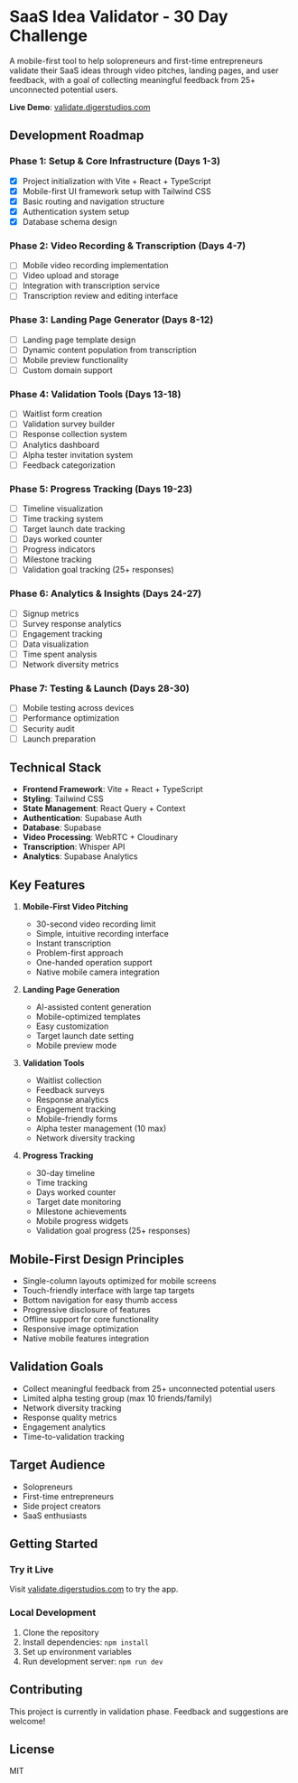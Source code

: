 # SaaS Idea Validator - 30 Day Challenge

A mobile-first tool to help solopreneurs and first-time entrepreneurs validate their SaaS ideas through video pitches, landing pages, and user feedback, with a goal of collecting meaningful feedback from 25+ unconnected potential users.

**Live Demo**: [validate.digerstudios.com](https://validate.digerstudios.com)

## Development Roadmap

### Phase 1: Setup & Core Infrastructure (Days 1-3)
- [x] Project initialization with Vite + React + TypeScript
- [x] Mobile-first UI framework setup with Tailwind CSS
- [x] Basic routing and navigation structure
- [x] Authentication system setup
- [x] Database schema design

### Phase 2: Video Recording & Transcription (Days 4-7)
- [ ] Mobile video recording implementation
- [ ] Video upload and storage
- [ ] Integration with transcription service
- [ ] Transcription review and editing interface

### Phase 3: Landing Page Generator (Days 8-12)
- [ ] Landing page template design
- [ ] Dynamic content population from transcription
- [ ] Mobile preview functionality
- [ ] Custom domain support

### Phase 4: Validation Tools (Days 13-18)
- [ ] Waitlist form creation
- [ ] Validation survey builder
- [ ] Response collection system
- [ ] Analytics dashboard
- [ ] Alpha tester invitation system
- [ ] Feedback categorization

### Phase 5: Progress Tracking (Days 19-23)
- [ ] Timeline visualization
- [ ] Time tracking system
- [ ] Target launch date tracking
- [ ] Days worked counter
- [ ] Progress indicators
- [ ] Milestone tracking
- [ ] Validation goal tracking (25+ responses)

### Phase 6: Analytics & Insights (Days 24-27)
- [ ] Signup metrics
- [ ] Survey response analytics
- [ ] Engagement tracking
- [ ] Data visualization
- [ ] Time spent analysis
- [ ] Network diversity metrics

### Phase 7: Testing & Launch (Days 28-30)
- [ ] Mobile testing across devices
- [ ] Performance optimization
- [ ] Security audit
- [ ] Launch preparation

## Technical Stack

- **Frontend Framework**: Vite + React + TypeScript
- **Styling**: Tailwind CSS
- **State Management**: React Query + Context
- **Authentication**: Supabase Auth
- **Database**: Supabase
- **Video Processing**: WebRTC + Cloudinary
- **Transcription**: Whisper API
- **Analytics**: Supabase Analytics

## Key Features

1. **Mobile-First Video Pitching**
   - 30-second video recording limit
   - Simple, intuitive recording interface
   - Instant transcription
   - Problem-first approach
   - One-handed operation support
   - Native mobile camera integration

2. **Landing Page Generation**
   - AI-assisted content generation
   - Mobile-optimized templates
   - Easy customization
   - Target launch date setting
   - Mobile preview mode

3. **Validation Tools**
   - Waitlist collection
   - Feedback surveys
   - Response analytics
   - Engagement tracking
   - Mobile-friendly forms
   - Alpha tester management (10 max)
   - Network diversity tracking

4. **Progress Tracking**
   - 30-day timeline
   - Time tracking
   - Days worked counter
   - Target date monitoring
   - Milestone achievements
   - Mobile progress widgets
   - Validation goal progress (25+ responses)

## Mobile-First Design Principles

- Single-column layouts optimized for mobile screens
- Touch-friendly interface with large tap targets
- Bottom navigation for easy thumb access
- Progressive disclosure of features
- Offline support for core functionality
- Responsive image optimization
- Native mobile features integration

## Validation Goals

- Collect meaningful feedback from 25+ unconnected potential users
- Limited alpha testing group (max 10 friends/family)
- Network diversity tracking
- Response quality metrics
- Engagement analytics
- Time-to-validation tracking

## Target Audience

- Solopreneurs
- First-time entrepreneurs
- Side project creators
- SaaS enthusiasts

## Getting Started

### Try it Live
Visit [validate.digerstudios.com](https://validate.digerstudios.com) to try the app.

### Local Development
1. Clone the repository
2. Install dependencies: `npm install`
3. Set up environment variables
4. Run development server: `npm run dev`

## Contributing

This project is currently in validation phase. Feedback and suggestions are welcome!

## License

MIT